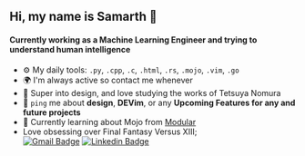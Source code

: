 ## Hi, my name is Samarth 👋

<!--
**sdev138/sdev138** is a ✨ _special_ ✨ repository because its `README.md` (this file) appears on your GitHub profile.

Here are some ideas to get you started:

- 🔭 I’m currently working on ...
- 🌱 I’m currently learning ...
- 👯 I’m looking to collaborate on ...
- 🤔 I’m looking for help with ...
- 💬 Ask me about ...
- 📫 How to reach me: ...
- 😄 Pronouns: ...
- ⚡ Fun fact: ...
-->

#### Currently working as a Machine Learning Engineer and trying to understand human intelligence 
<!--
Full-Stack Developer at [Medicare](https://medicare.pt?ref=github-caneco);<br>
Host/Organizing [Laracon EU](https://laracon.eu?ref=github-caneco);<br>
--> 
- ⚙️ My daily tools: `.py`, `.cpp`, `.c`, `.html`, `.rs`, `.mojo`, `.vim`, `.go`
- 🌍 I'm always active so contact me whenever
- 💅 Super into design, and love studying the works of Tetsuya Nomura
- 💬 `ping` me about **design**, **DEVim**, or any **Upcoming Features for any and future projects**
- 🌱 Currently learning about Mojo from [Modular](https://www.modular.com/)
- Love obsessing over Final Fantasy Versus XIII;<br>
[![Gmail Badge](https://img.shields.io/badge/-Email-c14438?style=flat-square&logo=Gmail&logoColor=white&link=mailto:samarthdev138@gmail.com)](samarthdev138@gmail.com)
[![Linkedin Badge](https://img.shields.io/badge/-Linkedin-blue?style=flat-square&logo=Linkedin&logoColor=white&link=https://www.linkedin.com/in/samarth-dev/)](https://www.linkedin.com/in/samarth-dev/)

